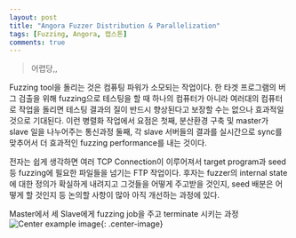 ```yaml
---
layout: post
title: "Angora Fuzzer Distribution & Parallelization"
tags: [Fuzzing, Angora, 캡스톤]
comments: true
---
```


> 어렵당,,  

Fuzzing tool을 돌리는 것은 컴퓨팅 파워가 소모되는 작업이다. 한 타겟 프로그램의 버그 검출을 위해 fuzzing으로 테스팅을 할 때 하나의 컴퓨터가 아니라 여러대의 컴퓨터로 작업을 돌리면 테스팅 결과의 질이 반드시 향상된다고 보장할 수는 없으나 효과적일 것으로 기대된다. 이런 병렬화 작업에서 요점은 첫째, 분산환경 구축 및 master가 slave 일을 나누어주는 통신과정 둘째, 각 slave 서버들의 결과를 실시간으로 sync를 맞추어서 더 효과적인 fuzzing performance를 내는 것이다.  

전자는 쉽게 생각하면 여러 TCP Connection이 이루어져서 target program과 seed 등 fuzzing에 필요한 파일들을 넘기는 FTP 작업이다. 후자는 fuzzer의 internal state에 대한 정의가 확실하게 내려지고 그것들을 어떻게 주고받을 것인지, seed 배분은 어떻게 할 것인지 등 논의할 사항이 많아 아직 개선하는 과정에 있다.  

Master에서 세 Slave에게 fuzzing job을 주고 terminate 시키는 과정  
![Center example image](https://user-images.githubusercontent.com/35067611/75041542-1d68f480-5500-11ea-9d77-822b90cb71fe.gif "Center"){: .center-image}  